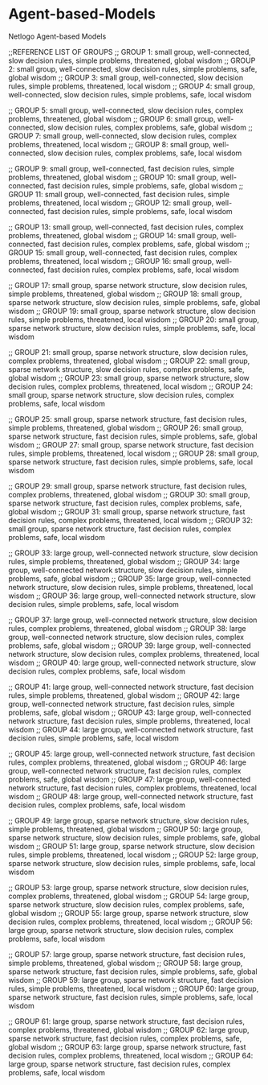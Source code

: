 # Agent-based-Models
Netlogo Agent-based Models

;;REFERENCE LIST OF GROUPS
;; GROUP 1: small group, well-connected, slow decision rules, simple problems, threatened, global wisdom
;; GROUP 2: small group, well-connected, slow decision rules, simple problems, safe, global wisdom
;; GROUP 3: small group, well-connected, slow decision rules, simple problems, threatened, local wisdom
;; GROUP 4: small group, well-connected, slow decision rules, simple problems, safe, local wisdom

;; GROUP 5: small group, well-connected, slow decision rules, complex problems, threatened, global wisdom
;; GROUP 6: small group, well-connected, slow decision rules, complex problems, safe, global wisdom
;; GROUP 7: small group, well-connected, slow decision rules, complex problems, threatened, local wisdom
;; GROUP 8: small group, well-connected, slow decision rules, complex problems, safe, local wisdom

;; GROUP 9: small group, well-connected, fast decision rules, simple problems, threatened, global wisdom
;; GROUP 10: small group, well-connected, fast decision rules, simple problems, safe, global wisdom
;; GROUP 11: small group, well-connected, fast decision rules, simple problems, threatened, local wisdom
;; GROUP 12: small group, well-connected, fast decision rules, simple problems, safe, local wisdom

;; GROUP 13: small group, well-connected, fast decision rules, complex problems, threatened, global wisdom
;; GROUP 14: small group, well-connected, fast decision rules, complex problems, safe, global wisdom
;; GROUP 15: small group, well-connected, fast decision rules, complex problems, threatened, local wisdom
;; GROUP 16: small group, well-connected, fast decision rules, complex problems, safe, local wisdom

;; GROUP 17: small group, sparse network structure, slow decision rules, simple problems, threatened, global wisdom
;; GROUP 18: small group, sparse network structure, slow decision rules, simple problems, safe, global wisdom
;; GROUP 19: small group, sparse network structure, slow decision rules, simple problems, threatened, local wisdom
;; GROUP 20: small group, sparse network structure, slow decision rules, simple problems, safe, local wisdom

;; GROUP 21: small group, sparse network structure, slow decision rules, complex problems, threatened, global wisdom
;; GROUP 22: small group, sparse network structure, slow decision rules, complex problems, safe, global wisdom
;; GROUP 23: small group, sparse network structure, slow decision rules, complex problems, threatened, local wisdom
;; GROUP 24: small group, sparse network structure, slow decision rules, complex problems, safe, local wisdom

;; GROUP 25: small group, sparse network structure, fast decision rules, simple problems, threatened, global wisdom
;; GROUP 26: small group, sparse network structure, fast decision rules, simple problems, safe, global wisdom
;; GROUP 27: small group, sparse network structure, fast decision rules, simple problems, threatened, local wisdom
;; GROUP 28: small group, sparse network structure, fast decision rules, simple problems, safe, local wisdom

;; GROUP 29: small group, sparse network structure, fast decision rules, complex problems, threatened, global wisdom
;; GROUP 30: small group, sparse network structure, fast decision rules, complex problems, safe, global wisdom
;; GROUP 31: small group, sparse network structure, fast decision rules, complex problems, threatened, local wisdom
;; GROUP 32: small group, sparse network structure, fast decision rules, complex problems, safe, local wisdom

;; GROUP 33: large group, well-connected network structure, slow decision rules, simple problems, threatened, global wisdom
;; GROUP 34: large group, well-connected network structure, slow decision rules, simple problems, safe, global wisdom
;; GROUP 35: large group, well-connected network structure, slow decision rules, simple problems, threatened, local wisdom
;; GROUP 36: large group, well-connected network structure, slow decision rules, simple problems, safe, local wisdom

;; GROUP 37: large group, well-connected network structure, slow decision rules, complex problems, threatened, global wisdom
;; GROUP 38: large group, well-connected network structure, slow decision rules, complex problems, safe, global wisdom
;; GROUP 39: large group, well-connected network structure, slow decision rules, complex problems, threatened, local wisdom
;; GROUP 40: large group, well-connected network structure, slow decision rules, complex problems, safe, local wisdom

;; GROUP 41: large group, well-connected network structure, fast decision rules, simple problems, threatened, global wisdom
;; GROUP 42: large group, well-connected network structure, fast decision rules, simple problems, safe, global wisdom
;; GROUP 43: large group, well-connected network structure, fast decision rules, simple problems, threatened, local wisdom
;; GROUP 44: large group, well-connected network structure, fast decision rules, simple problems, safe, local wisdom

;; GROUP 45: large group, well-connected network structure, fast decision rules, complex problems, threatened, global wisdom
;; GROUP 46: large group, well-connected network structure, fast decision rules, complex problems, safe, global wisdom
;; GROUP 47: large group, well-connected network structure, fast decision rules, complex problems, threatened, local wisdom
;; GROUP 48: large group, well-connected network structure, fast decision rules, complex problems, safe, local wisdom

;; GROUP 49: large group, sparse network structure, slow decision rules, simple problems, threatened, global wisdom
;; GROUP 50: large group, sparse network structure, slow decision rules, simple problems, safe, global wisdom
;; GROUP 51: large group, sparse network structure, slow decision rules, simple problems, threatened, local wisdom
;; GROUP 52: large group, sparse network structure, slow decision rules, simple problems, safe, local wisdom

;; GROUP 53: large group, sparse network structure, slow decision rules, complex problems, threatened, global wisdom
;; GROUP 54: large group, sparse network structure, slow decision rules, complex problems, safe, global wisdom
;; GROUP 55: large group, sparse network structure, slow decision rules, complex problems, threatened, local wisdom
;; GROUP 56: large group, sparse network structure, slow decision rules, complex problems, safe, local wisdom

;; GROUP 57: large group, sparse network structure, fast decision rules, simple problems, threatened, global wisdom
;; GROUP 58: large group, sparse network structure, fast decision rules, simple problems, safe, global wisdom
;; GROUP 59: large group, sparse network structure, fast decision rules, simple problems, threatened, local wisdom
;; GROUP 60: large group, sparse network structure, fast decision rules, simple problems, safe, local wisdom

;; GROUP 61: large group, sparse network structure, fast decision rules, complex problems, threatened, global wisdom
;; GROUP 62: large group, sparse network structure, fast decision rules, complex problems, safe, global wisdom
;; GROUP 63: large group, sparse network structure, fast decision rules, complex problems, threatened, local wisdom
;; GROUP 64: large group, sparse network structure, fast decision rules, complex problems, safe, local wisdom
